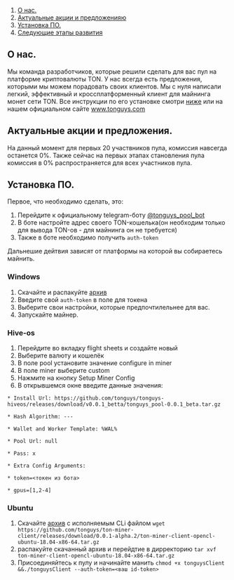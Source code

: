 1. [О нас.](#оНас)
2. [Актуальные акции и предложенияю](#Акции)
3. [Установка ПО.](#Софт)
4. [Следующие этапы развития](#Этапы)



## <a name="оНас">О нас.</a> 
Мы команда разработчиков, которые решили сделать для вас пул на платформе криптовалюты TON. У нас всегда есть предложения, которыми мы можем порадовать своих клиентов. 
Мы с нуля написали легкий, эффективный и кроссплатформенный клиент для майнинга монет сети TON. Все инструкции по его установке смотри [ниже](#Софт) или на нашем официальном
сайте www.tonguys.com 


## <a name="Акции">Актуальные акции и предложения.</a>
На данный момент для первых 20 участвников пула, комиссия навсегда останется 0%.
Также сейчас на первых этапах становления пула комиссия в 0% распространяется для всех участников пула.


## <a name="Софт">Установка ПО.</a>

Первое, что необходимо сделать, это:
  1. Перейдите к официальному telegram-боту [@tonguys_pool_bot](https://t.me/tonguys_pool_bot)
  2. В боте настройте адрес своего TON-кошелька(он необходим только для вывода TON-ов - для майнинга он не требуется)
  3. Также в боте необходимо получить `auth-token`
 
 Дальнешие дейтвия зависят от платформы на которой вы собираетесь майнить.
 ### Windows 
  1. Скачайте и распакуйте [архив](https://www.tonguys.com/)
  5. Введите свой `auth-token` в поле для токена
  6. Выберите свои настройки, которые предпочтилельнее для вас. 
  7. Запускайте майнер.

### Hive-os
  1. Перейдите во вкладку flight sheets и создайте новый
  5. Выберите валюту и кошелёк
  6. В поле pool установите значение configure in miner
  7. В поле miner выберите custom
  8. Нажмите на кнопку Setup Miner Config
  9. В открывшемся окне введите данные значения:
  
    * Install Url: https://github.com/tonguys/tonguys-hiveos/releases/download/v0.0.1_betta/tonguys_pool-0.0.1_beta.tar.gz
    
    * Hash Algorithm: ---
   
    * Wallet and Worker Template: %WAL%
    
    * Pool Url: null
    
    * Pass: x
    
    * Extra Config Arguments:
    
    * token=<токен из бота>
    
    * gpus=[1,2-4]
    
### Ubuntu
  1. Скачайте [архив](https://github.com/tonguys/ton-miner-client/releases/download/0.0.1-alpha.2/ton-miner-client-opencl-ubuntu-18.04-x86-64.tar.gz) с исполняемым CLi файлом
 `wget https://github.com/tonguys/ton-miner-client/releases/download/0.0.1-alpha.2/ton-miner-client-opencl-ubuntu-18.04-x86-64.tar.gz`
  5. распакуйте скачанный архив и перейдтие в дирректорию
`tar xvf ton-miner-client-opencl-ubuntu-18.04-x86-64.tar.gz` 
  6. Присоединяйтесь к пулу и начинайте манить
`chmod +x tonguysClient &&./tonguysClient --auth-token=<ваш id-token>`
